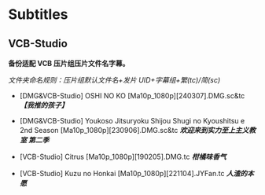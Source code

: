 # Subtitles

## VCB-Studio

**备份适配 VCB 压片组压片文件名字幕。**

_文件夹命名规则：压片组默认文件名+发片 UID+字幕组+繁(tc)/简(sc)_

- [DMG&VCB-Studio] OSHI NO KO [Ma10p_1080p][240307].DMG.sc&tc **_【我推的孩子】_**

- [DMG&VCB-Studio] Youkoso Jitsuryoku Shijou Shugi no Kyoushitsu e 2nd Season [Ma10p_1080p][230906].DMG.sc&tc **_欢迎来到实力至上主义教室 第二季_**

- [VCB-Studio] Citrus [Ma10p_1080p][190205].DMG.tc **_柑橘味香气_**

- [VCB-Studio] Kuzu no Honkai [Ma10p_1080p][221104].JYFan.tc **_人渣的本愿_**
